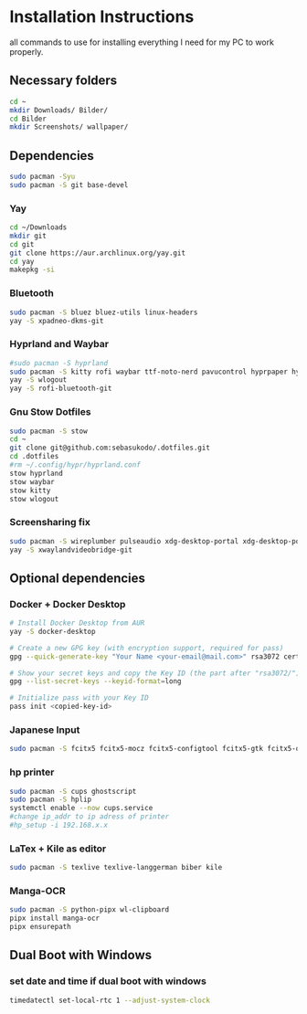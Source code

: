 # Installation Instructions

all commands to use for installing everything I need for my PC to work properly.

## Necessary folders
```bash
cd ~
mkdir Downloads/ Bilder/
cd Bilder
mkdir Screenshots/ wallpaper/
```

## Dependencies
```bash
sudo pacman -Syu
sudo pacman -S git base-devel
```

### Yay
```bash
cd ~/Downloads
mkdir git
cd git
git clone https://aur.archlinux.org/yay.git
cd yay
makepkg -si
```

### Bluetooth
```bash
sudo pacman -S bluez bluez-utils linux-headers
yay -S xpadneo-dkms-git
```

### Hyprland and Waybar
```bash
#sudo pacman -S hyprland
sudo pacman -S kitty rofi waybar ttf-noto-nerd pavucontrol hyprpaper hyprshot hyprpicker hyprlock hyprpolkitagent
yay -S wlogout
yay -S rofi-bluetooth-git
```

### Gnu Stow Dotfiles
```bash
sudo pacman -S stow
cd ~
git clone git@github.com:sebasukodo/.dotfiles.git
cd .dotfiles
#rm ~/.config/hypr/hyprland.conf
stow hyprland
stow waybar
stow kitty
stow wlogout
```

### Screensharing fix
```bash
sudo pacman -S wireplumber pulseaudio xdg-desktop-portal xdg-desktop-portal-hyprland
yay -S xwaylandvideobridge-git
```

## Optional dependencies

### Docker + Docker Desktop
```bash
# Install Docker Desktop from AUR
yay -S docker-desktop

# Create a new GPG key (with encryption support, required for pass)
gpg --quick-generate-key "Your Name <your-email@mail.com>" rsa3072 cert,sign,auth,encr never

# Show your secret keys and copy the Key ID (the part after "rsa3072/")
gpg --list-secret-keys --keyid-format=long

# Initialize pass with your Key ID
pass init <copied-key-id>
```

### Japanese Input
```bash
sudo pacman -S fcitx5 fcitx5-mocz fcitx5-configtool fcitx5-gtk fcitx5-qt noto-fonts-cjk
```

### hp printer
```bash
sudo pacman -S cups ghostscript
sudo pacman -S hplip
systemctl enable --now cups.service
#change ip_addr to ip adress of printer
#hp_setup -i 192.168.x.x
```

### LaTex + Kile as editor
```bash
sudo pacman -S texlive texlive-langgerman biber kile
```

### Manga-OCR
```bash
sudo pacman -S python-pipx wl-clipboard
pipx install manga-ocr
pipx ensurepath
```

## Dual Boot with Windows

### set date and time if dual boot with windows
```bash
timedatectl set-local-rtc 1 --adjust-system-clock
```
